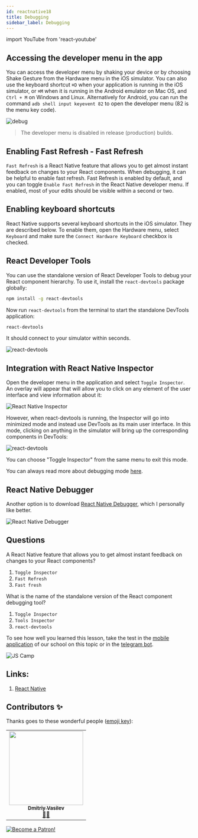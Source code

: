 ```yaml
---
id: reactnative18
title: Debugging
sidebar_label: Debugging
---
```


import YouTube from 'react-youtube'

## Accessing the developer menu in the app

You can access the developer menu by shaking your device or by choosing Shake Gesture from the Hardware menu in the iOS simulator. You can also use the keyboard shortcut `⌘D` when your application is running in the iOS simulator, or `⌘M` when it is running in the Android emulator on Mac OS, and `Ctrl + M` on Windows and Linux. Alternatively for Android, you can run the command `adb shell input keyevent 82` to open the developer menu (82 is the menu key code).

![debug](https://reactnative.dev/assets/images/DeveloperMenu-f22b01f374248b3242dfb3a1017f98a8.png)

> The developer menu is disabled in release (production) builds.

## Enabling Fast Refresh - Fast Refresh

`Fast Refresh` is a React Native feature that allows you to get almost instant feedback on changes to your React components. When debugging, it can be helpful to enable fast refresh. Fast Refresh is enabled by default, and you can toggle `Enable Fast Refresh` in the React Native developer menu. If enabled, most of your edits should be visible within a second or two.

## Enabling keyboard shortcuts

React Native supports several keyboard shortcuts in the iOS simulator. They are described below. To enable them, open the Hardware menu, select `Keyboard` and make sure the `Connect Hardware Keyboard` checkbox is checked.

## React Developer Tools

You can use the standalone version of React Developer Tools to debug your React component hierarchy. To use it, install the `react-devtools` package globally:

```bash npm2yarn
npm install -g react-devtools
```

Now run `react-devtools` from the terminal to start the standalone DevTools application:

```bash
react-devtools
```

It should connect to your simulator within seconds.

![react-devtools](https://reactnative.dev/assets/images/ReactDevTools-46f5369dca7c5f17b9e2390e76968d56.png)

## Integration with React Native Inspector

Open the developer menu in the application and select `Toggle Inspector`. An overlay will appear that will allow you to click on any element of the user interface and view information about it:

![React Native Inspector](https://reactnative.dev/assets/images/Inspector-4bd1342086bcd964bbd7f82e453743a7.gif)

However, when react-devtools is running, the Inspector will go into minimized mode and instead use DevTools as its main user interface. In this mode, clicking on anything in the simulator will bring up the corresponding components in DevTools:

![react-devtools](https://reactnative.dev/assets/images/ReactDevToolsInspector-fb13d6cdad3479437715a25e038cf6f6.gif)

You can choose "Toggle Inspector" from the same menu to exit this mode.

You can always read more about debugging mode [here](https://reactnative.dev/docs/debugging).

## React Native Debugger

Another option is to download [React Native Debugger](https://github.com/jhen0409/react-native-debugger), which I personally like better.

![React Native Debugger](https://user-images.githubusercontent.com/3001525/29451479-6621bf1a-83c8-11e7-8ebb-b4e98b1af91c.png)

## Questions

A React Native feature that allows you to get almost instant feedback on changes to your React components?

1. `Toggle Inspector`
2. `Fast Refresh`
3. `Fast fresh`

What is the name of the standalone version of the React component debugging tool?

1. `Toggle Inspector`
2. `Tools Inspector`
3. `react-devtools`

To see how well you learned this lesson, take the test in the [mobile application](http://onelink.to/njhc95) of our school on this topic or in the [telegram bot](https://t.me/javascriptcamp_bot).

![JS Camp](/img/app.jpg)

## Links:

1. [React Native](https://reactnative.dev/docs/debugging)

## Contributors ✨

Thanks goes to these wonderful people ([emoji key](https://allcontributors.org/docs/en/emoji-key)):

<table>
  <tr>
    <td align="center"><a href="https://fullstackserverless.github.io/"><img src="https://avatars0.githubusercontent.com/u/6774813?v=4?s=200" width="200px;" alt=""/><br /><sub><b>Dmitriy Vasilev</b></sub></a><br /> <a href="https://github.com/gHashTag/react-native-village/commits?author=gHashTag" title="Documentation">📖💲</a></td>
  </tr>
</table>

[![Become a Patron!](/img/logo/patreon.jpg)](https://www.patreon.com/bePatron?u=31769291)

